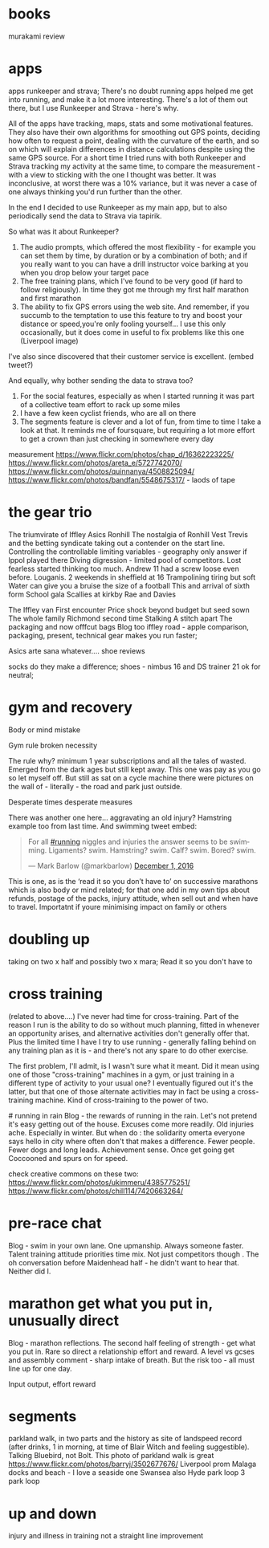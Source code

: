 



# books

murakami review

# apps

apps runkeeper and strava; 
There's no doubt running apps helped me get into running, and make it a lot more interesting. There's a lot of them out there, but I use Runkeeper and Strava - here's why.

All of the apps have tracking, maps, stats and some motivational features. They also have their own algorithms for smoothing out GPS points, deciding how often to request a point, dealing with the curvature of the earth, and so on which will explain differences in distance calculations despite using the same GPS source. For a short time I tried runs with both Runkeeper and Strava tracking my activity at the same time, to compare the measurement - with a view to sticking with the one I thought was better. It was inconclusive, at worst there was a 10% variance, but it was never a case of one always thinking you'd run further than the other. 

In the end I decided to use Runkeeper as my main app, but to also periodically send the data to Strava via tapirik. 

So what was it about Runkeeper?
1. The audio prompts, which offered the most flexibility - for example you can set them by time, by duration or by a combination of both; and if you really want to you can have a drill instructor voice barking at you when you drop below your target pace
2. The free training plans, which I've found to be very good (if hard to follow religiously).  In time they got me through my first half marathon and first marathon
3. The ability to fix GPS errors using the web site. And remember, if you succumb to the temptation to use this feature to try and boost your distance or speed,you're only fooling yourself... I use this only occasionally, but it does come in useful to fix problems like this one (Liverpool image)


I've also since discovered that their customer service is excellent. (embed tweet?)


And equally, why bother sending the data to strava too?
1. For the social features, especially as when I started running it was part of a collective team effort to rack up some miles
2. I have a few keen cyclist friends, who are all on there
3. The segments feature is clever and a lot of fun, from time to time I take a look at that. It reminds me of foursquare, but requiring a lot more effort to get a crown than just checking in somewhere every day



measurement 
https://www.flickr.com/photos/chap_d/16362223225/
https://www.flickr.com/photos/areta_e/5727742070/
https://www.flickr.com/photos/quinnanya/4508825094/
https://www.flickr.com/photos/bandfan/5548675317/ - laods of tape




# the gear trio

The triumvirate of Iffley Asics Ronhill
The nostalgia of Ronhill
Vest
Trevis and the betting syndicate taking out a contender on the start line. Controlling the controllable limiting variables  - geography only answer if lppol played there 
Diving digression - limited pool of competitors. Lost fearless started thinking too much. Andrew 11 had a screw loose even before. Louganis. 2 weekends in sheffield at 16
Trampolining tiring but soft
Water can give you a bruise the size of a football
This and arrival of sixth form
School gala
Scallies at kirkby
Rae and Davies

The Iffley van
First encounter
Price shock beyond budget but seed sown
The whole family Richmond second time
Stalking
A stitch apart
The packaging and now offfcut bags
Blog too
iffley road - apple comparison, packaging, present, technical gear makes you run faster;


Asics
arte sana whatever....
shoe reviews


 socks do they make a difference; shoes - nimbus 16 and DS trainer 21 ok for neutral;



# gym and recovery 

Body or mind mistake
 
Gym rule broken necessity

The rule why? minimum 1 year subscriptions and all the tales of wasted. Emerged from the dark ages but still kept away. This one was pay as you go so let myself off. But still as sat on a cycle machine there were pictures on the wall of  - literally - the road and park just outside.
 
Desperate times desperate measures

There was another one here… aggravating an old injury? Hamstring example too from last time. And swimming tweet embed:
 
<blockquote class="twitter-tweet" data-lang="en"><p lang="en" dir="ltr">For all <a href="https://twitter.com/hashtag/running?src=hash">#running</a> niggles and injuries the answer seems to be swimming. Ligaments? swim. Hamstring? swim. Calf? swim. Bored? swim.</p>&mdash; Mark Barlow (@markbarlow) <a href="https://twitter.com/markbarlow/status/804321638401658880">December 1, 2016</a></blockquote>
<script async src="//platform.twitter.com/widgets.js" charset="utf-8"></script>
 
This is one, as is the ‘read it so you don’t have to’ on  successive marathons which is also body or mind related; for that one add in my own tips about refunds, postage of the packs, injury attitude, when sell out and when have to travel. Importatnt if youre minimising impact on family or others

# doubling up

taking on two x half and possibly two x mara;
Read it so you don't have to



# cross training

(related to above....)
I've never had time for cross-training. Part of the reason I run is the ability to do so without much planning, fitted in whenever an opportunity arises, and alternative activities don't generally offer that. Plus the limited time I have I try to use running  - generally falling behind on any training plan as it is -  and there's not any spare to do other exercise. 

The first problem, I'll admit, is I wasn't sure what it meant. Did it mean using one of those "cross-training" machines in a gym, or just training in a different type of activity to your usual one? I eventually figured out it's the latter, but that one of those alternate activities may in fact be using a cross-training machine. Kind of cross-training to the power of two. 


​# running in rain
Blog - the rewards of running in the rain. Let's not pretend it's easy getting out of the house. Excuses come more readily. Old injuries ache. Especially in winter. But when do : the solidarity omerta everyone says hello in city where often don't that makes a difference. Fewer people. Fewer dogs and long leads.
Achievement sense. Once get going get Coccooned and spurs on for speed.

check creative commons on these two:
https://www.flickr.com/photos/ukimmeru/4385775251/
https://www.flickr.com/photos/chill114/7420663264/

# pre-race chat
Blog - swim in your own lane. One upmanship. Always someone faster. Talent training attitude priorities time mix. Not just competitors though . The oh conversation before Maidenhead half - he didn't want to hear that. Neither did I.

# marathon get what you put in, unusually direct
Blog - marathon reflections. The second half feeling of strength - get what you put in. Rare so direct a relationship effort and reward. A level vs gcses and assembly comment - sharp intake of breath. But the risk too - all must line up for one day.

Input output, effort reward

# segments
parkland walk, in two parts and the history as site of landspeed record (after drinks, 1 in morning, at time of Blair Witch and feeling suggestible). Talking Bluebird, not Bolt. This photo of parkland walk is great https://www.flickr.com/photos/barryj/3502677676/
Liverpool prom
Malaga docks and beach - I love a seaside one
Swansea also
Hyde park loop 3 park loop


# up and down

injury and illness in training
not a straight line improvement 






